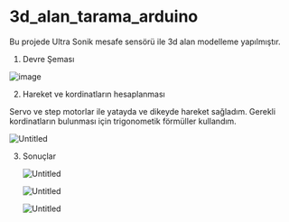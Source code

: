 # 3d_alan_tarama_arduino

Bu projede Ultra Sonik mesafe sensörü ile 3d alan modelleme yapılmıştır.

1) Devre Şeması

![image](https://user-images.githubusercontent.com/74815003/129205748-15cfb4d1-5da4-4d42-a7d0-5cccd900ccaf.png)

2) Hareket ve kordinatların hesaplanması
  
  Servo ve step motorlar ile yatayda ve dikeyde hareket sağladım. Gerekli kordinatların bulunması için trigonometik förmüller kullandım.
  
  ![Untitled](https://user-images.githubusercontent.com/74815003/129206555-cb8fe835-b4be-4fe3-95fc-f8ea3b9b7355.png)

3) Sonuçlar
    
    ![Untitled](https://user-images.githubusercontent.com/74815003/129207685-9aae58f7-5240-4826-8e81-83934ac26dd4.png)
    
    ![Untitled](https://user-images.githubusercontent.com/74815003/129207914-0b550d5a-35a7-42f5-9754-f1ec452af6e9.png)

    ![Untitled](https://user-images.githubusercontent.com/74815003/129208116-26a50217-cd88-4614-95b4-5f2e90ae5fa1.png)


